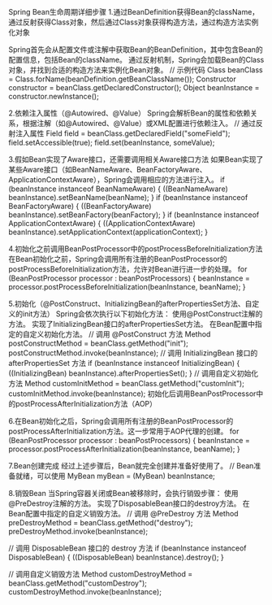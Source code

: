 Spring Bean生命周期详细步骤
1.通过BeanDefinition获得Bean的className，通过反射获得Class对象，然后通过Class对象获得构造方法，通过构造方法实例化对象

Spring首先会从配置文件或注解中获取Bean的BeanDefinition，其中包含Bean的配置信息，包括Bean的className。
通过反射机制，Spring会加载Bean的Class对象，并找到合适的构造方法来实例化Bean对象。
// 示例代码
Class<?> beanClass = Class.forName(beanDefinition.getBeanClassName());
Constructor<?> constructor = beanClass.getDeclaredConstructor();
Object beanInstance = constructor.newInstance();


2.依赖注入属性（@Autowired、@Value）
Spring会解析Bean的属性和依赖关系，根据注解（如@Autowired、@Value）或XML配置进行依赖注入。
// 通过反射注入属性
Field field = beanClass.getDeclaredField("someField");
field.setAccessible(true);
field.set(beanInstance, someValue);

3.假如Bean实现了Aware接口，还需要调用相关Aware接口方法
如果Bean实现了某些Aware接口（如BeanNameAware、BeanFactoryAware、ApplicationContextAware），Spring会调用相应的方法进行注入。
if (beanInstance instanceof BeanNameAware) {
    ((BeanNameAware) beanInstance).setBeanName(beanName);
}
if (beanInstance instanceof BeanFactoryAware) {
    ((BeanFactoryAware) beanInstance).setBeanFactory(beanFactory);
}
if (beanInstance instanceof ApplicationContextAware) {
    ((ApplicationContextAware) beanInstance).setApplicationContext(applicationContext);
}

4.初始化之前调用BeanPostProcessor中的postProcessBeforeInitialization方法
在Bean初始化之前，Spring会调用所有注册的BeanPostProcessor的postProcessBeforeInitialization方法，允许对Bean进行进一步的处理。
for (BeanPostProcessor processor : beanPostProcessors) {
    beanInstance = processor.postProcessBeforeInitialization(beanInstance, beanName);
}

5.初始化（@PostConstruct、InitializingBean的afterPropertiesSet方法、自定义的init方法）
Spring会依次执行以下初始化方法：
使用@PostConstruct注解的方法。
实现了InitializingBean接口的afterPropertiesSet方法。
在Bean配置中指定的自定义初始化方法。
// 调用 @PostConstruct 方法
Method postConstructMethod = beanClass.getMethod("init");
postConstructMethod.invoke(beanInstance);
// 调用 InitializingBean 接口的 afterPropertiesSet 方法
if (beanInstance instanceof InitializingBean) {
    ((InitializingBean) beanInstance).afterPropertiesSet();
}
// 调用自定义初始化方法
Method customInitMethod = beanClass.getMethod("customInit");
customInitMethod.invoke(beanInstance);
初始化后调用BeanPostProcessor中的postProcessAfterInitialization方法（AOP）

6.在Bean初始化之后，Spring会调用所有注册的BeanPostProcessor的postProcessAfterInitialization方法。这一步常用于AOP代理的创建。
for (BeanPostProcessor processor : beanPostProcessors) {
    beanInstance = processor.postProcessAfterInitialization(beanInstance, beanName);
}

7.Bean创建完成
经过上述步骤后，Bean就完全创建并准备好使用了。
// Bean准备就绪，可以使用
MyBean myBean = (MyBean) beanInstance;

8.销毁Bean
当Spring容器关闭或Bean被移除时，会执行销毁步骤：
使用@PreDestroy注解的方法。
实现了DisposableBean接口的destroy方法。
在Bean配置中指定的自定义销毁方法。
// 调用 @PreDestroy 方法
Method preDestroyMethod = beanClass.getMethod("destroy");
preDestroyMethod.invoke(beanInstance);

// 调用 DisposableBean 接口的 destroy 方法
if (beanInstance instanceof DisposableBean) {
    ((DisposableBean) beanInstance).destroy();
}

// 调用自定义销毁方法
Method customDestroyMethod = beanClass.getMethod("customDestroy");
customDestroyMethod.invoke(beanInstance);